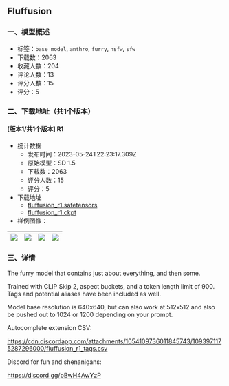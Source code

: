 ## Fluffusion
### 一、模型概述

- 标签：`base model`, `anthro`, `furry`, `nsfw`, `sfw`
- 下载数：2063
- 收藏人数：204
- 评论人数：13
- 评分人数：15
- 评分：5

### 二、下载地址（共1个版本）

#### [版本1/共1个版本] R1

- 统计数据
  - 发布时间：2023-05-24T22:23:17.309Z
  - 原始模型：SD 1.5
  - 下载数：2063
  - 评分人数：15
  - 评分：5
- 下载地址
  - [fluffusion_r1.safetensors](https://civitai.com/api/download/models/80182)
  - [fluffusion_r1.ckpt](https://civitai.com/api/download/models/80182?type=Model&format=PickleTensor&size=pruned&fp=fp16)
- 样例图像：

| <img src="https://image.civitai.com/xG1nkqKTMzGDvpLrqFT7WA/180e124e-42db-4f6c-8ef0-33fcba937958/width=450/900152.jpeg" /> | <img src="https://image.civitai.com/xG1nkqKTMzGDvpLrqFT7WA/5ddd050d-9a19-466f-8306-e8f6eb1464bc/width=450/900153.jpeg" /> | <img src="https://image.civitai.com/xG1nkqKTMzGDvpLrqFT7WA/8b162cf4-182d-4355-a067-dc7a4e919bb9/width=450/900151.jpeg" /> | <img src="https://image.civitai.com/xG1nkqKTMzGDvpLrqFT7WA/b11b41f8-3aa6-417c-a4a2-de54f86223d1/width=450/900156.jpeg" /> |
| ---- | ---- | ---- | ---- |


### 三、详情
<p>The furry model that contains just about everything, and then some.</p><p></p><p>Trained with CLIP Skip 2, aspect buckets, and a token length limit of 900. Tags and potential aliases have been included as well.</p><p></p><p>Model base resolution is 640x640, but can also work at 512x512 and also be pushed out to 1024 or 1200 depending on your prompt.</p><p></p><p>Autocomplete extension CSV:</p><p><a target="_blank" rel="ugc" href="https://cdn.discordapp.com/attachments/1054109736011845743/1093971175287296000/fluffusion_r1_tags.csv">https://cdn.discordapp.com/attachments/1054109736011845743/1093971175287296000/fluffusion_r1_tags.csv</a></p><p></p><p>Discord for fun and shenanigans:</p><p><a target="_blank" rel="ugc" href="https://discord.gg/pBwH4AwYzP">https://discord.gg/pBwH4AwYzP</a></p>